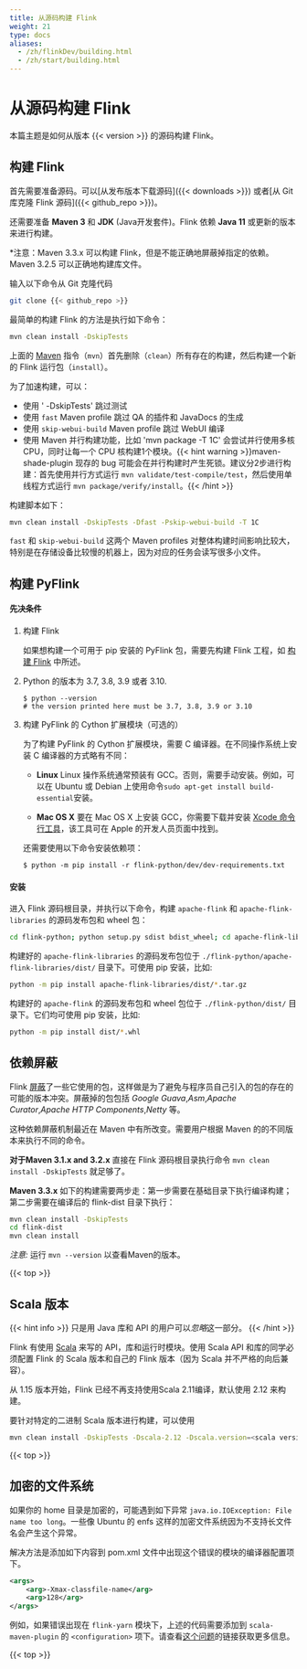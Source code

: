 ```yaml
---
title: 从源码构建 Flink
weight: 21
type: docs
aliases:
  - /zh/flinkDev/building.html
  - /zh/start/building.html
---
```

<!--
Licensed to the Apache Software Foundation (ASF) under one
or more contributor license agreements.  See the NOTICE file
distributed with this work for additional information
regarding copyright ownership.  The ASF licenses this file
to you under the Apache License, Version 2.0 (the
"License"); you may not use this file except in compliance
with the License.  You may obtain a copy of the License at

  http://www.apache.org/licenses/LICENSE-2.0

Unless required by applicable law or agreed to in writing,
software distributed under the License is distributed on an
"AS IS" BASIS, WITHOUT WARRANTIES OR CONDITIONS OF ANY
KIND, either express or implied.  See the License for the
specific language governing permissions and limitations
under the License.
-->

# 从源码构建 Flink

本篇主题是如何从版本 {{< version >}} 的源码构建 Flink。



## 构建 Flink

首先需要准备源码。可以[从发布版本下载源码]({{< downloads >}}) 或者[从 Git 库克隆 Flink 源码]({{< github_repo >}})。

还需要准备 **Maven 3** 和 **JDK** (Java开发套件)。Flink 依赖 **Java 11** 或更新的版本来进行构建。

*注意：Maven 3.3.x 可以构建 Flink，但是不能正确地屏蔽掉指定的依赖。Maven 3.2.5 可以正确地构建库文件。

输入以下命令从 Git 克隆代码

```bash
git clone {{< github_repo >}}
```

最简单的构建 Flink 的方法是执行如下命令：

```bash
mvn clean install -DskipTests
```

上面的 [Maven](http://maven.apache.org) 指令（`mvn`）首先删除（`clean`）所有存在的构建，然后构建一个新的 Flink 运行包（`install`）。

为了加速构建，可以：
- 使用 ' -DskipTests' 跳过测试
- 使用 `fast` Maven profile 跳过 QA 的插件和 JavaDocs 的生成
- 使用 `skip-webui-build` Maven profile 跳过 WebUI 编译
- 使用 Maven 并行构建功能，比如 'mvn package -T 1C' 会尝试并行使用多核 CPU，同时让每一个 CPU 核构建1个模块。{{< hint warning >}}maven-shade-plugin 现存的 bug 可能会在并行构建时产生死锁。建议分2步进行构建：首先使用并行方式运行 `mvn validate/test-compile/test`，然后使用单线程方式运行 `mvn package/verify/install`。{{< /hint >}} 

构建脚本如下：
```bash
mvn clean install -DskipTests -Dfast -Pskip-webui-build -T 1C
```
`fast` 和 `skip-webui-build` 这两个 Maven profiles 对整体构建时间影响比较大，特别是在存储设备比较慢的机器上，因为对应的任务会读写很多小文件。

<a name="build-pyflink"/>

## 构建 PyFlink

#### 先决条件

1. 构建 Flink

    如果想构建一个可用于 pip 安装的 PyFlink 包，需要先构建 Flink 工程，如 [构建 Flink](#build-flink) 中所述。

2. Python 的版本为 3.7, 3.8, 3.9 或者 3.10.

    ```shell
    $ python --version
    # the version printed here must be 3.7, 3.8, 3.9 or 3.10
    ```

3. 构建 PyFlink 的 Cython 扩展模块（可选的）

    为了构建 PyFlink 的 Cython 扩展模块，需要 C 编译器。在不同操作系统上安装 C 编译器的方式略有不同：

    * **Linux** Linux 操作系统通常预装有 GCC。否则，需要手动安装。例如，可以在 Ubuntu 或 Debian 上使用命令`sudo apt-get install build-essential`安装。

    * **Mac OS X** 要在 Mac OS X 上安装 GCC，你需要下载并安装 [Xcode 命令行工具](https://developer.apple.com/downloads/index.action
    )，该工具可在 Apple 的开发人员页面中找到。

    还需要使用以下命令安装依赖项：

    ```shell
    $ python -m pip install -r flink-python/dev/dev-requirements.txt
    ```

#### 安装

进入 Flink 源码根目录，并执行以下命令，构建 `apache-flink` 和 `apache-flink-libraries` 的源码发布包和 wheel 包：

```bash
cd flink-python; python setup.py sdist bdist_wheel; cd apache-flink-libraries; python setup.py sdist; cd ..;
```

构建好的 `apache-flink-libraries` 的源码发布包位于 `./flink-python/apache-flink-libraries/dist/` 目录下。可使用 pip 安装，比如:

```bash
python -m pip install apache-flink-libraries/dist/*.tar.gz
```

构建好的 `apache-flink` 的源码发布包和 wheel 包位于 `./flink-python/dist/` 目录下。它们均可使用 pip 安装，比如:

```bash
python -m pip install dist/*.whl
```

## 依赖屏蔽

Flink [屏蔽](https://maven.apache.org/plugins/maven-shade-plugin/)了一些它使用的包，这样做是为了避免与程序员自己引入的包的存在的可能的版本冲突。屏蔽掉的包包括 *Google Guava*,*Asm*,*Apache Curator*,*Apache HTTP Components*,*Netty* 等。

这种依赖屏蔽机制最近在 Maven 中有所改变。需要用户根据 Maven 的的不同版本来执行不同的命令。

**对于Maven 3.1.x and 3.2.x**
直接在 Flink 源码根目录执行命令 `mvn clean install -DskipTests` 就足够了。

**Maven 3.3.x**
如下的构建需要两步走：第一步需要在基础目录下执行编译构建；第二步需要在编译后的 flink-dist 目录下执行：

```bash
mvn clean install -DskipTests
cd flink-dist
mvn clean install
```

*注意:* 运行 `mvn --version` 以查看Maven的版本。

{{< top >}}


## Scala 版本

{{< hint info >}}
只是用 Java 库和 API 的用户可以*忽略*这一部分。
{{< /hint >}}

Flink 有使用 [Scala](http://scala-lang.org) 来写的 API，库和运行时模块。使用 Scala API 和库的同学必须配置 Flink 的 Scala 版本和自己的 Flink 版本（因为 Scala 
并不严格的向后兼容）。

从 1.15 版本开始，Flink 已经不再支持使用Scala 2.11编译，默认使用 2.12 来构建。

要针对特定的二进制 Scala 版本进行构建，可以使用
```bash
mvn clean install -DskipTests -Dscala-2.12 -Dscala.version=<scala version>
```

{{< top >}}

## 加密的文件系统

如果你的 home 目录是加密的，可能遇到如下异常 `java.io.IOException: File name too long`。一些像 Ubuntu 的 enfs 这样的加密文件系统因为不支持长文件名会产生这个异常。

解决方法是添加如下内容到 pom.xml 文件中出现这个错误的模块的编译器配置项下。

```xml
<args>
    <arg>-Xmax-classfile-name</arg>
    <arg>128</arg>
</args>
```

例如，如果错误出现在 `flink-yarn` 模块下，上述的代码需要添加到 `scala-maven-plugin` 的 `<configuration>` 项下。请查看[这个问题](https://issues.apache.org/jira/browse/FLINK-2003)的链接获取更多信息。

{{< top >}}
